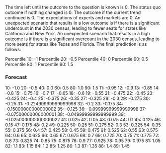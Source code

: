 The time left until the outcome to the question is known is 0. The status quo outcome if nothing changed is 0. The outcome if the current trend continued is 0. The expectations of experts and markets are 0. An unexpected scenario that results in a low outcome is if there is a significant undercount in the 2030 census, leading to fewer seats for states like California and New York. An unexpected scenario that results in a high outcome is if there is a significant overcount in the 2030 census, leading to more seats for states like Texas and Florida. The final prediction is as follows:

Percentile 10: -1
Percentile 20: -0.5
Percentile 40: 0
Percentile 60: 0.5
Percentile 80: 1
Percentile 90: 1.5

### Forecast

10: -1.0
20: -0.5
40: 0.0
60: 0.5
80: 1.0
90: 1.5
11: -0.95
12: -0.9
13: -0.85
14: -0.8
15: -0.75
16: -0.7
17: -0.65
18: -0.6
19: -0.55
21: -0.475
22: -0.45
23: -0.425
24: -0.4
25: -0.375
26: -0.35
27: -0.325
28: -0.3
29: -0.275
30: -0.25
31: -0.22499999999999998
32: -0.2
33: -0.175
34: -0.15000000000000002
35: -0.125
36: -0.09999999999999998
37: -0.07500000000000001
38: -0.04999999999999999
39: -0.025000000000000022
41: 0.025
42: 0.05
43: 0.075
44: 0.1
45: 0.125
46: 0.15
47: 0.175
48: 0.2
49: 0.225
50: 0.25
51: 0.275
52: 0.3
53: 0.325
54: 0.35
55: 0.375
56: 0.4
57: 0.425
58: 0.45
59: 0.475
61: 0.525
62: 0.55
63: 0.575
64: 0.6
65: 0.625
66: 0.65
67: 0.675
68: 0.7
69: 0.725
70: 0.75
71: 0.775
72: 0.8
73: 0.825
74: 0.85
75: 0.875
76: 0.9
77: 0.925
78: 0.95
79: 0.975
81: 1.05
82: 1.1
83: 1.15
84: 1.2
85: 1.25
86: 1.3
87: 1.35
88: 1.4
89: 1.45